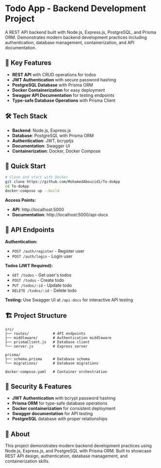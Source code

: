 # Todo App - Backend Development Project

A REST API backend built with Node.js, Express.js, PostgreSQL, and Prisma ORM. Demonstrates modern backend development practices including authentication, database management, containerization, and API documentation.

## 🚀 Key Features

- **REST API** with CRUD operations for todos
- **JWT Authentication** with secure password hashing
- **PostgreSQL Database** with Prisma ORM
- **Docker Containerization** for easy deployment
- **Swagger API Documentation** for testing endpoints
- **Type-safe Database Operations** with Prisma Client

## 🛠️ Tech Stack

- **Backend**: Node.js, Express.js
- **Database**: PostgreSQL with Prisma ORM
- **Authentication**: JWT, bcryptjs
- **Documentation**: Swagger UI
- **Containerization**: Docker, Docker Compose

## 🚀 Quick Start

```bash
# Clone and start with Docker
git clone https://github.com/MohamedAbouzid1/To-doApp
cd To-doApp
docker-compose up --build
```

**Access Points:**

- **API**: http://localhost:5000
- **Documentation**: http://localhost:5000/api-docs

## 📖 API Endpoints

**Authentication:**

- `POST /auth/register` - Register user
- `POST /auth/login` - Login user

**Todos (JWT Required):**

- `GET /todos` - Get user's todos
- `POST /todos` - Create todo
- `PUT /todos/:id` - Update todo
- `DELETE /todos/:id` - Delete todo

**Testing:** Use Swagger UI at `/api-docs` for interactive API testing

## 🏗️ Project Structure

```
src/
├── routes/           # API endpoints
├── middleware/       # Authentication middleware
├── prismaClient.js   # Database client
└── server.js         # Express server

prisma/
├── schema.prisma     # Database schema
└── migrations/       # Database migrations

docker-compose.yaml   # Container orchestration
```

## 🔐 Security & Features

- **JWT Authentication** with bcrypt password hashing
- **Prisma ORM** for type-safe database operations
- **Docker containerization** for consistent deployment
- **Swagger documentation** for API testing
- **PostgreSQL** database with proper relationships

## 📝 About

This project demonstrates modern backend development practices using Node.js, Express.js, and PostgreSQL with Prisma ORM. Built to showcase REST API design, authentication, database management, and containerization skills.
